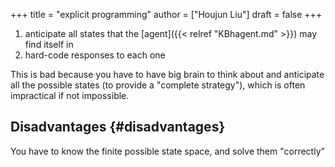 +++
title = "explicit programming"
author = ["Houjun Liu"]
draft = false
+++

1.  anticipate all states that the [agent]({{< relref "KBhagent.md" >}}) may find itself in
2.  hard-code responses to each one

This is bad because you have to have big brain to think about and anticipate all the possible states (to provide a "complete strategy"), which is often impractical if not impossible.


## Disadvantages {#disadvantages}

You have to know the finite possible state space, and solve them "correctly"
